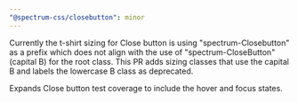 ```yaml
---
"@spectrum-css/closebutton": minor
---
```


Currently the t-shirt sizing for Close button is using "spectrum-Closebutton" as a prefix which does not align with the use of "spectrum-CloseButton" (capital B) for the root class. This PR adds sizing classes that use the capital B and labels the lowercase B class as deprecated.

Expands Close button test coverage to include the hover and focus states.
